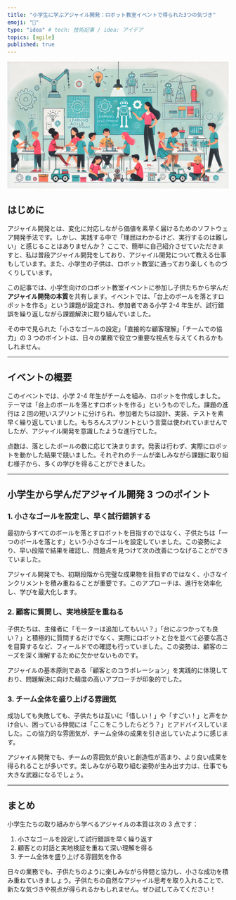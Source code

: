 ```yaml
---
title: "小学生に学ぶアジャイル開発：ロボット教室イベントで得られた3つの気づき"
emoji: "🤖"
type: "idea" # tech: 技術記事 / idea: アイデア
topics: [agile]
published: true
---
```


![](/images/2025-01-14-00-59-32.png)

## はじめに

アジャイル開発とは、変化に対応しながら価値を素早く届けるためのソフトウェア開発手法です。しかし、実践する中で「理屈はわかるけど、実行するのは難しい」と感じることはありませんか？
ここで、簡単に自己紹介させていただきますと、私は普段アジャイル開発をしており、アジャイル開発について教える仕事もしています。また、小学生の子供は、ロボット教室に通っており楽しくものづくりしています。

この記事では、小学生向けのロボット教室イベントに参加し子供たちから学んだ**アジャイル開発の本質**を共有します。イベントでは、「台上のボールを落とすロボットを作る」という課題が設定され、参加者である小学 2-4 年生が、試行錯誤を繰り返しながら課題解決に取り組んでいました。

その中で見られた「小さなゴールの設定」「直接的な顧客理解」「チームでの協力」の 3 つのポイントは、日々の業務で役立つ重要な視点を与えてくれるかもしれません。

---

## イベントの概要

このイベントでは、小学 2-4 年生がチームを組み、ロボットを作成しました。テーマは「台上のボールを落とすロボットを作る」というものでした。課題の進行は 2 回の短いスプリントに分けられ、参加者たちは設計、実装、テストを素早く繰り返していました。もちろんスプリントという言葉は使われていませんでしたが、アジャイル開発を意識したような進行でした。

点数は、落としたボールの数に応じて決まります。発表は行わず、実際にロボットを動かした結果で競いました。それぞれのチームが楽しみながら課題に取り組む様子から、多くの学びを得ることができました。

---

## 小学生から学んだアジャイル開発 3 つのポイント

### 1. **小さなゴールを設定し、早く試行錯誤する**

最初からすべてのボールを落とすロボットを目指すのではなく、子供たちは「一つのボールを落とす」という小さなゴールを設定していました。この姿勢により、早い段階で結果を確認し、問題点を見つけて次の改善につなげることができていました。

アジャイル開発でも、初期段階から完璧な成果物を目指すのではなく、小さなインクリメントを積み重ねることが重要です。このアプローチは、進行を効率化し、学びを最大化します。

### 2. **顧客に質問し、実地検証を重ねる**

子供たちは、主催者に「モーターは追加してもいい？」「台にぶつかっても良い？」と積極的に質問するだけでなく、実際にロボットと台を並べて必要な高さを目算するなど、フィールドでの確認も行っていました。この姿勢は、顧客のニーズを深く理解するために欠かせないものです。

アジャイルの基本原則である「顧客とのコラボレーション」を実践的に体現しており、問題解決に向けた精度の高いアプローチが印象的でした。

### 3. **チーム全体を盛り上げる雰囲気**

成功しても失敗しても、子供たちは互いに「惜しい！」や「すごい！」と声をかけ合い、困っている仲間には「ここをこうしたらどう？」とアドバイスしていました。この協力的な雰囲気が、チーム全体の成果を引き出していたように感じます。

アジャイル開発でも、チームの雰囲気が良いと創造性が高まり、より良い成果を得られることが多いです。楽しみながら取り組む姿勢が生み出す力は、仕事でも大きな武器になるでしょう。

---

## まとめ

小学生たちの取り組みから学べるアジャイルの本質は次の 3 点です：

1. 小さなゴールを設定して試行錯誤を早く繰り返す
2. 顧客との対話と実地検証を重ねて深い理解を得る
3. チーム全体を盛り上げる雰囲気を作る

日々の業務でも、子供たちのように楽しみながら仲間と協力し、小さな成功を積み重ねていきましょう。子供たちの自然なアジャイル思考を取り入れることで、新たな気づきや視点が得られるかもしれません。ぜひ試してみてください！
